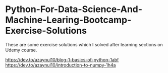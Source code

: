 # Python-For-Data-Science-And-Machine-Learing-Bootcamp-Exercise-Solutions
These are some exercise solutions which I solved after learning sections on Udemy course.

https://dev.to/azaynul10/blog-1-basics-of-python-1abf
https://dev.to/azaynul10/introduction-to-numpy-1h4a
